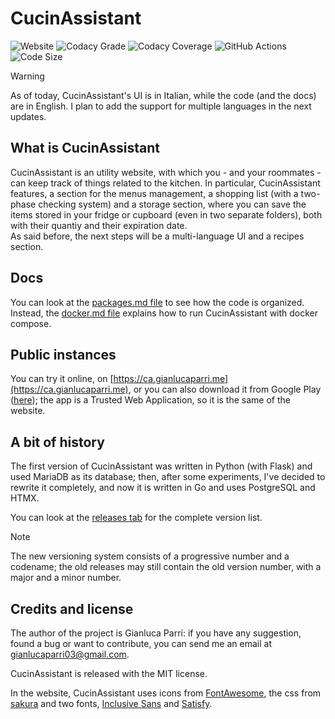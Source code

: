 # CucinAssistant

![Website](https://img.shields.io/website?url=https%3A%2F%2Fca.gianlucaparri.me)
![Codacy Grade](https://img.shields.io/codacy/grade/54e56adbe15f43568a1819224319b423)
![Codacy Coverage](https://img.shields.io/codacy/coverage/54e56adbe15f43568a1819224319b423)
![GitHub Actions](https://img.shields.io/github/actions/workflow/status/gianluparri03/cucinassistant/push.yml)
![Code Size](https://img.shields.io/github/languages/code-size/gianluparri03/cucinassistant)

> [!WARNING]
> As of today, CucinAssistant's UI is in Italian, while the code (and the docs) are in English. I plan to add the support for multiple languages in the next updates.


## What is CucinAssistant

CucinAssistant is an utility website, with which you - and your roommates - can keep track of things
related to the kitchen. In particular, CucinAssistant features, a section for the menus management, a
shopping list (with a two-phase checking system) and a storage section, where you can save the items
stored in your fridge or cupboard (even in two separate folders), both with their quantiy and their expiration
date.  
As said before, the next steps will be a multi-language UI and a recipes section.


## Docs

You can look at the [packages.md file](docs/packages.md) to see how the code is organized.
Instead, the [docker.md file](docs/docker.md) explains how to run CucinAssistant with docker compose.


## Public instances

You can try it online, on [https://ca.gianlucaparri.me](https://ca.gianlucaparri.me), or you can also download it
from Google Play ([here](https://play.google.com/store/apps/details?id=me.gianlucaparri.ca.twa)); the app is a
Trusted Web Application, so it is the same of the website.


## A bit of history

The first version of CucinAssistant was written in Python (with Flask) and used MariaDB as its database; then,
after some experiments, I've decided to rewrite it completely, and now it is written in Go and uses PostgreSQL and HTMX.

You can look at the [releases tab](https://github.com/gianluparri03/cucinassistant/releases/) for the complete version list.

> [!NOTE]
> The new versioning system consists of a progressive number and a codename; the old releases may still contain
the old version number, with a major and a minor number.


## Credits and license

The author of the project is Gianluca Parri: if you have any suggestion, found a bug or want to contribute, you can
send me an email at [gianlucaparri03@gmail.com](mailto:gianlucaparri03@gmail.com).

CucinAssistant is released with the MIT license.

In the website, CucinAssistant uses icons from [FontAwesome](https://fontawesome.com/),
the css from [sakura](https://github.com/oxalorg/sakura) and two fonts,
[Inclusive Sans](https://fonts.google.com/specimen/Inclusive+Sans?query=inclusive+sans) and
[Satisfy](https://fonts.google.com/specimen/Satisfy?query=satisfy).
